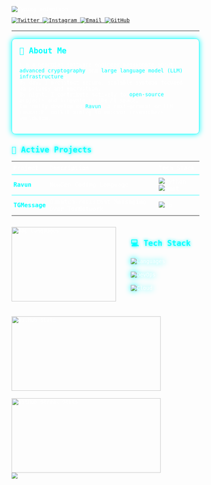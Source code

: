 <!-- CYBERPUNK-INFUSED PROFILE HEADER -->
<div style="text-align: left; color: white; font-family: 'Fira Code', monospace; max-width: 800px;">

  <!-- Typing animation -->
  <img src="https://readme-typing-svg.demolab.com?font=Fira+Code&size=30&duration=4000&pause=1000&color=00FFFF&center=true&vCenter=true&width=600&height=80&lines=Hi+%F0%9F%91%8B%2C+I'm+Sukur;LLM+Researcher;Encryption+Specialist;Open+Source+Builder" alt="Typing animation" />
  
  <br/>

  <!-- SOCIAL LINKS -->
  <p>
    <a href="https://twitter.com/sukurbabaev" target="_blank">
      <img src="https://img.shields.io/badge/Twitter-00ffff?style=for-the-badge&logo=twitter&logoColor=black" alt="Twitter"/>
    </a>
    <a href="https://instagram.com/babaevio" target="_blank">
      <img src="https://img.shields.io/badge/Instagram-00ffff?style=for-the-badge&logo=instagram&logoColor=black" alt="Instagram"/>
    </a>
    <a href="mailto:babaevio@proton.me" target="_blank">
      <img src="https://img.shields.io/badge/ProtonMail-00ffff?style=for-the-badge&logo=protonmail&logoColor=black" alt="Email"/>
    </a>
    <a href="https://github.com/sukur123" target="_blank">
      <img src="https://img.shields.io/badge/GitHub-00ffff?style=for-the-badge&logo=github&logoColor=black" alt="GitHub"/>
    </a>
  </p>

  <hr style="border-color: #00ffff; margin: 20px 0;" />

  <!-- ABOUT ME -->
  <div style="border: 1px solid #00ffff; border-radius: 10px; padding: 20px; box-shadow: 0 0 15px #00ffff; margin-bottom: 30px;">
    <h2 style="color: #00ffff; margin-top: 0;">🔮 About Me</h2>
    <p>
      I’m a Georgian software engineer passionate about <span style="color:#00ffff;">advanced cryptography</span> and <span style="color:#00ffff;">large language model (LLM) infrastructure</span>.<br/>
      By day, I architect secure, scalable systems focused on privacy and encryption.<br/>
      By night, I contribute actively to <span style="color:#00ffff;">open-source</span> projects and innovate in the AI space.<br/>
      Currently developing <a href="https://github.com/sukur123/ravun" style="color:#00ffff; text-decoration:none;">Ravun</a>, a next-generation LLM research toolkit aiming to empower researchers worldwide.
    </p>
  </div>

  <!-- ACTIVE PROJECTS -->
  <h2 style="color:#00ffff; text-shadow: 0 0 8px #00ffff;">🚀 Active Projects</h2>

  <table style="width: 100%; color: white; border-collapse: collapse; margin-bottom: 30px;">
    <thead>
      <tr style="border-bottom: 1px solid #00ffff;">
        <th style="padding: 8px 5px; text-align: left;">Project</th>
        <th style="padding: 8px 5px; text-align: left;">Description</th>
        <th style="padding: 8px 5px; text-align: left;">Tech Stack</th>
      </tr>
    </thead>
    <tbody>
      <tr style="border-bottom: 1px solid #00ffff;">
        <td style="padding: 8px 5px;">
          <b><a href="https://github.com/sukur123/ravun" style="color:#00ffff; text-decoration:none;">Ravun</a></b>
        </td>
        <td style="padding: 8px 5px;">NewGen Coding Language</td>
        <td style="padding: 8px 5px;">
          <img src="https://img.shields.io/badge/-Python-00ffff?style=flat-square&logo=python&logoColor=black" alt="Python" />
          <img src="https://img.shields.io/badge/-Rust-00ffff?style=flat-square&logo=rust&logoColor=black" alt="Rust" />
        </td>
      </tr>
      <tr>
        <td style="padding: 8px 5px;">
          <b><a href="https://github.com/sukur123/THMessage/" style="color:#00ffff; text-decoration:none;">TGMessage</a></b>
        </td>
        <td style="padding: 8px 5px;">Quantum-resistant Messaging Over TorNetwork</td>
        <td style="padding: 8px 5px;">
          <img src="https://img.shields.io/badge/-Go-00ffff?style=flat-square&logo=go&logoColor=black" alt="Go" />
        </td>
      </tr>
    </tbody>
  </table>

<!-- TECH STACK + LANGUAGES -->
<div style="display: flex; gap: 40px; align-items: flex-start; flex-wrap: wrap;">
  
  <!-- Most Used Languages -->
  <div>
    <img src="https://github-readme-stats.vercel.app/api/top-langs/?username=sukur123&theme=dark&show_icons=true&hide_border=true&layout=compact&bg_color=000000&title_color=00ffff&text_color=fff"
         style="width: 280px; height: 200px; object-fit: contain;" alt="Top Languages" />
  </div>

  <!-- Tech Stack Icons -->
  <div>
    <h2 style="color: #00ffff; text-shadow: 0 0 8px #00ffff; margin-bottom: 10px;">💻 Tech Stack</h2>
    <div style="text-align: left;">
      <!-- Row 1 -->
      <img src="https://skillicons.dev/icons?i=py,rust,go" alt="Languages" style="filter: drop-shadow(0 0 8px #00ffff); margin: 10px 0;"/>
      <br/>
      <!-- Row 2 -->
      <img src="https://skillicons.dev/icons?i=linux,bash,kubernetes" alt="DevOps" style="filter: drop-shadow(0 0 8px #00ffff); margin: 10px 0;"/>
      <br/>
      <!-- Row 3 -->
      <img src="https://skillicons.dev/icons?i=redis" alt="Cloud" style="filter: drop-shadow(0 0 8px #00ffff); margin: 10px 0;"/>
    </div>
  </div>

</div>


<!-- GITHUB STATISTICS -->
<div style="display: flex; justify-content: space-between; flex-wrap: wrap; gap: 20px; margin-top: 40px;">
  <img src="https://github-readme-stats.vercel.app/api?username=sukur123&show_icons=true&theme=dark&bg_color=000000&title_color=00ffff&text_color=fff&border_color=00ffff" 
       style="width: 400px; height: 200px; object-fit: contain;" alt="GitHub Stats" />
  <img src="https://github-readme-streak-stats.herokuapp.com/?user=sukur123&theme=dark&background=000000&stroke=00ffff&ring=00ffff&fire=00ffff&currStreakNum=ffffff&sideNums=00ffff&currStreakLabel=00ffff" 
       style="width: 400px; height: 200px; object-fit: contain;" alt="GitHub Streak Stats" />
</div>


  <!-- FOOTER -->
  <div>
    <img src="https://capsule-render.vercel.app/api?type=waving&color=00ffff&height=100&section=footer&text=#&fontSize=20&fontColor=16e6f9" />
  </div>

</div>
